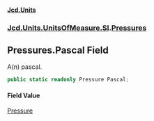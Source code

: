 #### [Jcd.Units](index.md 'index')
### [Jcd.Units.UnitsOfMeasure.SI](Jcd.Units.UnitsOfMeasure.SI.md 'Jcd.Units.UnitsOfMeasure.SI').[Pressures](Pressures.md 'Jcd.Units.UnitsOfMeasure.SI.Pressures')

## Pressures.Pascal Field

A(n) pascal.

```csharp
public static readonly Pressure Pascal;
```

#### Field Value
[Pressure](Pressure.md 'Jcd.Units.UnitTypes.Pressure')